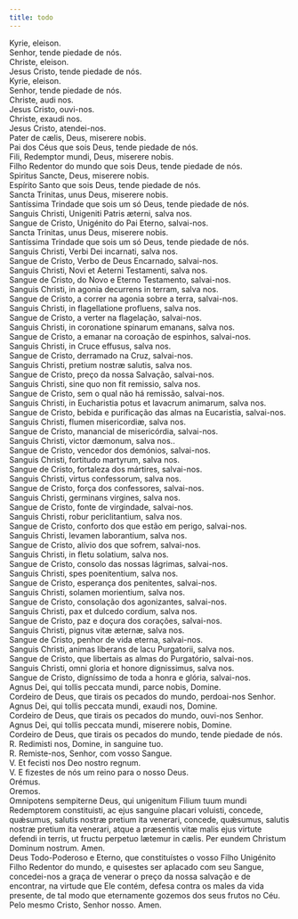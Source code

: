 ```yaml
---
title: todo
---
```

<div class="container-fluid">
<div class="row">
<div class="dropcap text-justify">
Kyrie, eleison.
</div>
<div class="dropcap text-justify">
Senhor, tende piedade de nós.
</div>
<div class="text-justify">
Christe, eleison.
</div>
<div class="text-justify">
Jesus Cristo, tende piedade de nós.
</div>
<div class="text-justify">
Kyrie, eleison.
</div>
<div class="text-justify">
Senhor, tende piedade de nós.
</div>
<div class="text-justify">
Christe, audi nos.
</div>
<div class="text-justify">
Jesus Cristo, ouvi-nos.
</div>
<div class="text-justify">
Christe, exaudi nos.
</div>
<div class="text-justify">
Jesus Cristo, atendei-nos.
</div>
<div class="text-justify">
Pater de cælis, Deus, miserere nobis.
</div>
<div class="text-justify">
Pai dos Céus que sois Deus, tende piedade de nós.
</div>
<div class="text-justify">
Fili, Redemptor mundi, Deus, miserere nobis.
</div>
<div class="text-justify">
Filho Redentor do mundo que sois Deus, tende piedade de nós.
</div>
<div class="text-justify">
Spiritus Sancte, Deus, miserere nobis.
</div>
<div class="text-justify">
Espírito Santo que sois Deus, tende piedade de nós.
</div>
<div class="text-justify">
Sancta Trinitas, unus Deus, miserere nobis.
</div>
<div class="text-justify">
Santíssima Trindade que sois um só Deus, tende piedade de nós.
</div>
<div class="text-justify">
Sanguis Christi, Unigeniti Patris æterni, salva nos.
</div>
<div class="text-justify">
Sangue de Cristo, Unigénito do Pai Eterno, salvai-nos.
</div>
<div class="text-justify">
Sancta Trinitas, unus Deus, miserere nobis.
</div>
<div class="text-justify">
Santíssima Trindade que sois um só Deus, tende piedade de nós.
</div>
<div class="text-justify">
Sanguis Christi, Verbi Dei incarnati, salva nos.
</div>
<div class="text-justify">
Sangue de Cristo, Verbo de Deus Encarnado, salvai-nos.
</div>
<div class="text-justify">
Sanguis Christi, Novi et Aeterni Testamenti, salva nos.
</div>
<div class="text-justify">
Sangue de Cristo, do Novo e Eterno Testamento, salvai-nos.
</div>
<div class="text-justify">
Sanguis Christi, in agonia decurrens in terram, salva nos.
</div>
<div class="text-justify">
Sangue de Cristo, a correr na agonia sobre a terra, salvai-nos.
</div>
<div class="text-justify">
Sanguis Christi, in flagellatione profluens, salva nos.
</div>
<div class="text-justify">
Sangue de Cristo, a verter na flagelação, salvai-nos.
</div>
<div class="text-justify">
Sanguis Christi, in coronatione spinarum emanans, salva nos.
</div>
<div class="text-justify">
Sangue de Cristo, a emanar na coroação de espinhos, salvai-nos.
</div>
<div class="text-justify">
Sanguis Christi, in Cruce effusus, salva nos.
</div>
<div class="text-justify">
Sangue de Cristo, derramado na Cruz, salvai-nos.
</div>
<div class="text-justify">
Sanguis Christi, pretium nostræ salutis, salva nos.
</div>
<div class="text-justify">
Sangue de Cristo, preço da nossa Salvação, salvai-nos.
</div>
<div class="text-justify">
Sanguis Christi, sine quo non fit remissio, salva nos.
</div>
<div class="text-justify">
Sangue de Cristo, sem o qual não há remissão, salvai-nos.
</div>
<div class="text-justify">
Sanguis Christi, in Eucharistia potus et lavacrum animarum, salva nos.
</div>
<div class="text-justify">
Sangue de Cristo, bebida e purificação das almas na Eucaristia, salvai-nos.
</div>
<div class="text-justify">
Sanguis Christi, flumen misericordiæ, salva nos.
</div>
<div class="text-justify">
Sangue de Cristo, manancial de misericórdia, salvai-nos.
</div>
<div class="text-justify">
Sanguis Christi, victor dæmonum, salva nos..
</div>
<div class="text-justify">
Sangue de Cristo, vencedor dos demónios, salvai-nos.
</div>
<div class="text-justify">
Sanguis Christi, fortitudo martyrum, salva nos.
</div>
<div class="text-justify">
Sangue de Cristo, fortaleza dos mártires, salvai-nos.
</div>
<div class="text-justify">
Sanguis Christi, virtus confessorum, salva nos.
</div>
<div class="text-justify">
Sangue de Cristo, força dos confessores, salvai-nos.
</div>
<div class="text-justify">
Sanguis Christi, germinans virgines, salva nos.
</div>
<div class="text-justify">
Sangue de Cristo, fonte de virgindade, salvai-nos.
</div>
<div class="text-justify">
Sanguis Christi, robur periclitantium, salva nos.
</div>
<div class="text-justify">
Sangue de Cristo, conforto dos que estão em perigo, salvai-nos.
</div>
<div class="text-justify">
Sanguis Christi, levamen laborantium, salva nos.
</div>
<div class="text-justify">
Sangue de Cristo, alívio dos que sofrem, salvai-nos.
</div>
<div class="text-justify">
Sanguis Christi, in fletu solatium, salva nos.
</div>
<div class="text-justify">
Sangue de Cristo, consolo das nossas lágrimas, salvai-nos.
</div>
<div class="text-justify">
Sanguis Christi, spes poenitentium, salva nos.
</div>
<div class="text-justify">
Sangue de Cristo, esperança dos penitentes, salvai-nos.
</div>
<div class="text-justify">
Sanguis Christi, solamen morientium, salva nos.
</div>
<div class="text-justify">
Sangue de Cristo, consolação dos agonizantes, salvai-nos.
</div>
<div class="text-justify">
Sanguis Christi, pax et dulcedo cordium, salva nos.
</div>
<div class="text-justify">
Sangue de Cristo, paz e doçura dos corações, salvai-nos.
</div>
<div class="text-justify">
Sanguis Christi, pignus vitæ æternæ, salva nos.
</div>
<div class="text-justify">
Sangue de Cristo, penhor de vida eterna, salvai-nos.
</div>
<div class="text-justify">
Sanguis Christi, animas liberans de lacu Purgatorii, salva nos.
</div>
<div class="text-justify">
Sangue de Cristo, que libertais as almas do Purgatório, salvai-nos.
</div>
<div class="text-justify">
Sanguis Christi, omni gloria et honore dignissimus, salva nos.
</div>
<div class="text-justify">
Sangue de Cristo, digníssimo de toda a honra e glória, salvai-nos.
</div>
<div class="text-justify">
Agnus Dei, qui tollis peccata mundi, parce nobis, Domine.
</div>
<div class="text-justify">
Cordeiro de Deus, que tirais os pecados do mundo, perdoai-nos Senhor.
</div>
<div class="text-justify">
Agnus Dei, qui tollis peccata mundi, exaudi nos, Domine.
</div>
<div class="text-justify">
Cordeiro de Deus, que tirais os pecados do mundo, ouvi-nos Senhor.
</div>
<div class="text-justify">
Agnus Dei, qui tollis peccata mundi, miserere nobis, Domine.
</div>
<div class="text-justify">
Cordeiro de Deus, que tirais os pecados do mundo, tende piedade de nós.
</div>
<div class="text-justify">
<span class="text-danger">R.</span> Redimisti nos, Domine, in sanguine tuo.
</div>
<div class="text-justify">
<span class="text-danger">R.</span> Remiste-nos, Senhor, com vosso Sangue.
</div>
<div class="text-justify">
V. Et fecisti nos Deo nostro regnum.
</div>
<div class="text-justify">
V. E fizestes de nós um reino para o nosso Deus.
</div>
<div class="text-danger text-center"> Orémus.</div>
<div class="text-danger text-center"> Oremos.</div>
<div class="dropcap text-justify">
Omnipotens sempiterne Deus, qui unigenitum Filium tuum mundi Redemptorem constituisti, ac ejus sanguine placari voluisti, concede, quǽsumus, salutis nostræ pretium ita venerari, concede, quǽsumus, salutis nostræ pretium ita venerari, atque a præsentis vitæ malis ejus virtute defendi in terris, ut fructu perpetuo lætemur in cælis. Per eundem Christum Dominum nostrum. Amen.
</div>
<div class="dropcap text-justify">
Deus Todo-Poderoso e Eterno, que constituístes o vosso Filho Unigénito Filho Redentor do mundo, e quisestes ser aplacado com seu Sangue, concedei-nos a graça de venerar o preço da nossa salvação e de encontrar, na virtude que Ele contém, defesa contra os males da vida presente, de tal modo que eternamente gozemos dos seus frutos no Céu. Pelo mesmo Cristo, Senhor nosso. Amen.
</div>
</div>
</div>
